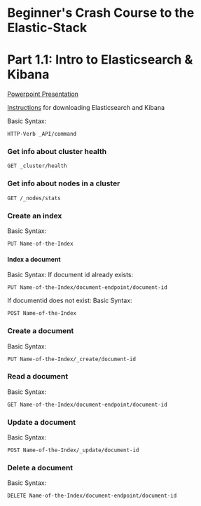 # Beginner's Crash Course to the Elastic-Stack
# Part 1.1: Intro to Elasticsearch & Kibana

[Powerpoint Presentation]()

[Instructions](https://dev.to/elastic/downloading-elasticsearch-and-kibana-macos-linux-and-windows-1mmo) for downloading Elasticsearch and Kibana

Basic Syntax: 
```
HTTP-Verb _API/command 
```
### Get info about cluster health
```
GET _cluster/health
```
### Get info about nodes in a cluster
```
GET /_nodes/stats
```
### Create an index
Basic Syntax:
```
PUT Name-of-the-Index
```

#### Index a document
Basic Syntax:
If document id already exists:
```
PUT Name-of-the-Index/document-endpoint/document-id
```
If documentid does not exist: 
Basic Syntax:
```
POST Name-of-the-Index
````
### Create a document 
Basic Syntax:
```
PUT Name-of-the-Index/_create/document-id
```
### Read a document 
Basic Syntax:
```
GET Name-of-the-Index/document-endpoint/document-id
```
### Update a document
Basic Syntax:
```
POST Name-of-the-Index/_update/document-id
```

### Delete a document

Basic Syntax:
```
DELETE Name-of-the-Index/document-endpoint/document-id
```
